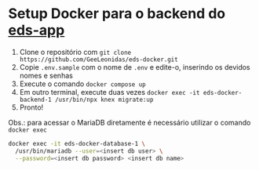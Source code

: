 # Setup Docker para o backend do [eds-app](https://github.com/GeeLeonidas/eds-app)
1. Clone o repositório com `git clone https://github.com/GeeLeonidas/eds-docker.git`
2. Copie `.env.sample` com o nome de `.env` e edite-o, inserindo os devidos nomes e senhas
3. Execute o comando `docker compose up`
4. Em outro terminal, execute duas vezes `docker exec -it eds-docker-backend-1 /usr/bin/npx knex migrate:up`
5. Pronto!

Obs.: para acessar o MariaDB diretamente é necessário utilizar o comando `docker exec`
```bash
docker exec -it eds-docker-database-1 \
  /usr/bin/mariadb --user=<insert db user> \
  --password=<insert db password> <insert db name>
```
